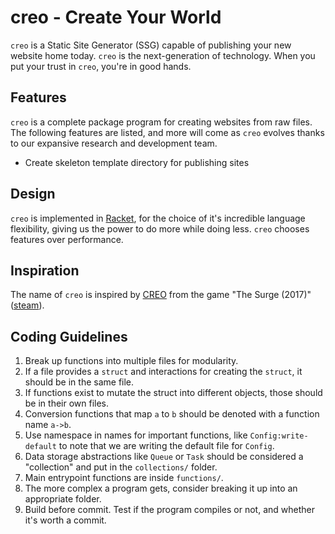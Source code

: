 creo - Create Your World
====

`creo` is a Static Site Generator (SSG) capable of publishing your new website home today. `creo` is the next-generation of technology. When you put your trust in `creo`, you're in good hands.

## Features

`creo` is a complete package program for creating websites from raw files. The following features are listed, and more will come as `creo` evolves thanks to our expansive research and development team.

* Create skeleton template directory for publishing sites

## Design

`creo` is implemented in [Racket](https://racket-lang.org/), for the choice of it's incredible language flexibility, giving us the power to do more while doing less. `creo` chooses features over performance.


## Inspiration

The name of `creo` is inspired by [CREO](https://thesurge.fandom.com/wiki/CREO) from the game "The Surge (2017)" ([steam](https://store.steampowered.com/app/378540/The_Surge/)).


## Coding Guidelines

1. Break up functions into multiple files for modularity.
2. If a file provides a `struct` and interactions for creating the `struct`, it should be in the same file.
3. If functions exist to mutate the struct into different objects, those should be in their own files.
4. Conversion functions that map `a` to `b` should be denoted with a function name `a->b`.
5. Use namespace in names for important functions, like `Config:write-default` to note that we are writing the default file for `Config`.
6. Data storage abstractions like `Queue` or `Task` should be considered a "collection" and put in the `collections/` folder.
7. Main entrypoint functions are inside `functions/`.
8. The more complex a program gets, consider breaking it up into an appropriate folder.
9. Build before commit. Test if the program compiles or not, and whether it's worth a commit.
